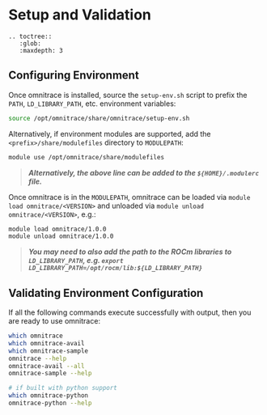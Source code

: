 # Setup and Validation

```eval_rst
.. toctree::
   :glob:
   :maxdepth: 3
```

## Configuring Environment

Once omnitrace is installed, source the `setup-env.sh` script to prefix the `PATH`, `LD_LIBRARY_PATH`, etc. environment variables:

```bash
source /opt/omnitrace/share/omnitrace/setup-env.sh
```

Alternatively, if environment modules are supported, add the `<prefix>/share/modulefiles` directory to `MODULEPATH`:

```bash
module use /opt/omnitrace/share/modulefiles
```

> ***Alternatively, the above line can be added to the `${HOME}/.modulerc` file.***

Once omnitrace is in the `MODULEPATH`, omnitrace can be loaded via `module load omnitrace/<VERSION>` and unloaded via `module unload omnitrace/<VERSION>`, e.g.:

```bash
module load omnitrace/1.0.0
module unload omnitrace/1.0.0
```

> ***You may need to also add the path to the ROCm libraries to `LD_LIBRARY_PATH`, e.g. `export LD_LIBRARY_PATH=/opt/rocm/lib:${LD_LIBRARY_PATH}`***

## Validating Environment Configuration

If all the following commands execute successfully with output, then you are ready to use omnitrace:

```bash
which omnitrace
which omnitrace-avail
which omnitrace-sample
omnitrace --help
omnitrace-avail --all
omnitrace-sample --help

# if built with python support
which omnitrace-python
omnitrace-python --help
```

